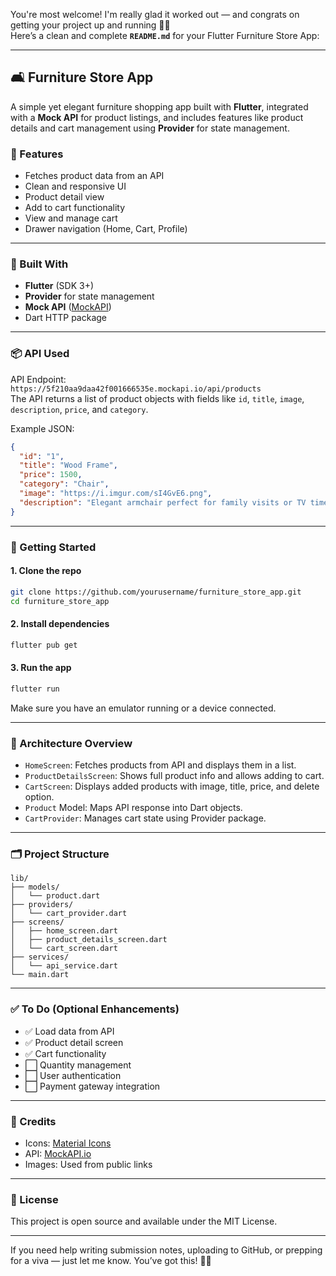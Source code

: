 You're most welcome! I'm really glad it worked out — and congrats on getting your project up and running 🎉🔥  
Here’s a clean and complete **`README.md`** for your Flutter Furniture Store App:

---

## 🛋️ Furniture Store App

A simple yet elegant furniture shopping app built with **Flutter**, integrated with a **Mock API** for product listings, and includes features like product details and cart management using **Provider** for state management.

### 📱 Features

- Fetches product data from an API
- Clean and responsive UI
- Product detail view
- Add to cart functionality
- View and manage cart
- Drawer navigation (Home, Cart, Profile)

---

### 🧱 Built With

- **Flutter** (SDK 3+)
- **Provider** for state management
- **Mock API** ([MockAPI](https://mockapi.io))
- Dart HTTP package

---

### 📦 API Used

API Endpoint:  
`https://5f210aa9daa42f001666535e.mockapi.io/api/products`  
The API returns a list of product objects with fields like `id`, `title`, `image`, `description`, `price`, and `category`.

Example JSON:
```json
{
  "id": "1",
  "title": "Wood Frame",
  "price": 1500,
  "category": "Chair",
  "image": "https://i.imgur.com/sI4GvE6.png",
  "description": "Elegant armchair perfect for family visits or TV time."
}
```

---

### 🏁 Getting Started

#### 1. Clone the repo
```bash
git clone https://github.com/yourusername/furniture_store_app.git
cd furniture_store_app
```

#### 2. Install dependencies
```bash
flutter pub get
```

#### 3. Run the app
```bash
flutter run
```

Make sure you have an emulator running or a device connected.

---

### 🧠 Architecture Overview

- `HomeScreen`: Fetches products from API and displays them in a list.
- `ProductDetailsScreen`: Shows full product info and allows adding to cart.
- `CartScreen`: Displays added products with image, title, price, and delete option.
- `Product` Model: Maps API response into Dart objects.
- `CartProvider`: Manages cart state using Provider package.

---

### 🗂️ Project Structure

```
lib/
├── models/
│   └── product.dart
├── providers/
│   └── cart_provider.dart
├── screens/
│   ├── home_screen.dart
│   ├── product_details_screen.dart
│   └── cart_screen.dart
├── services/
│   └── api_service.dart
└── main.dart
```

---


### ✅ To Do (Optional Enhancements)

- ✅ Load data from API
- ✅ Product detail screen
- ✅ Cart functionality
- ⬜ Quantity management
- ⬜ User authentication
- ⬜ Payment gateway integration

---

### 🙌 Credits

- Icons: [Material Icons](https://fonts.google.com/icons)
- API: [MockAPI.io](https://mockapi.io)
- Images: Used from public links

---

### 📄 License

This project is open source and available under the MIT License.

---

If you need help writing submission notes, uploading to GitHub, or prepping for a viva — just let me know. You’ve got this! 💪🚀
